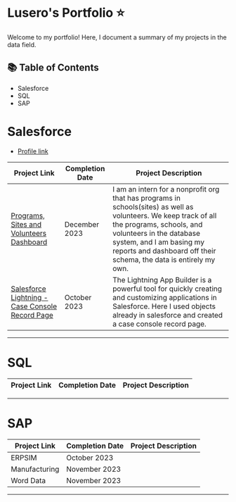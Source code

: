 #  Lusero's Portfolio ⭐

Welcome to my portfolio! Here, I document a summary of my projects in the data field. 

## 📚 Table of Contents
- Salesforce
- SQL
- SAP

# Salesforce 
- [Profile link](https://www.salesforce.com/trailblazer/luseronajera3305)

| Project Link | Completion Date | Project Description | 
|---|---|---|
| [Programs, Sites and Volunteers Dashboard](https://github.com/LuseroNajera/Salesforce-Projects/blob/719127bde4fa4604ac42180256e231283650e056/Programs%2C%20Sites%20and%20Volunteers%20Dashboard.md) | December 2023 | I am an intern for a nonprofit org that has programs in schools(sites) as well as volunteers. We keep track of all the programs, schools, and volunteers in the database system, and I am basing my reports and dashboard off their schema, the data is entirely my own.|
| [Salesforce Lightning - Case Console Record Page](https://github.com/LuseroNajera/Salesforce-Projects/blob/a403dd9b8d911cf0aa858399ba2b4f8ed4ade577/Case%20Console%20Record%20Page.md) | October 2023 | The Lightning App Builder is a powerful tool for quickly creating and customizing applications in Salesforce. Here I used objects already in salesforce and created a case console record page.|

***

# SQL

| Project Link | Completion Date | Project Description | 
|---|---|---|


***
# SAP
| Project Link | Completion Date | Project Description | 
|---|---|---|
| ERPSIM | October 2023 | |
| Manufacturing | November 2023 | |
| Word Data | November 2023 | |

***

